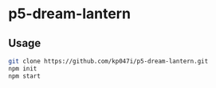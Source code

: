# p5-dream-lantern

## Usage

```sh
git clone https://github.com/kp047i/p5-dream-lantern.git
npm init
npm start
```
